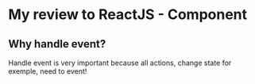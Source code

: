 # My review to ReactJS - Component

## Why handle event?

Handle event is very important because all actions, change state for exemple,
need to event!